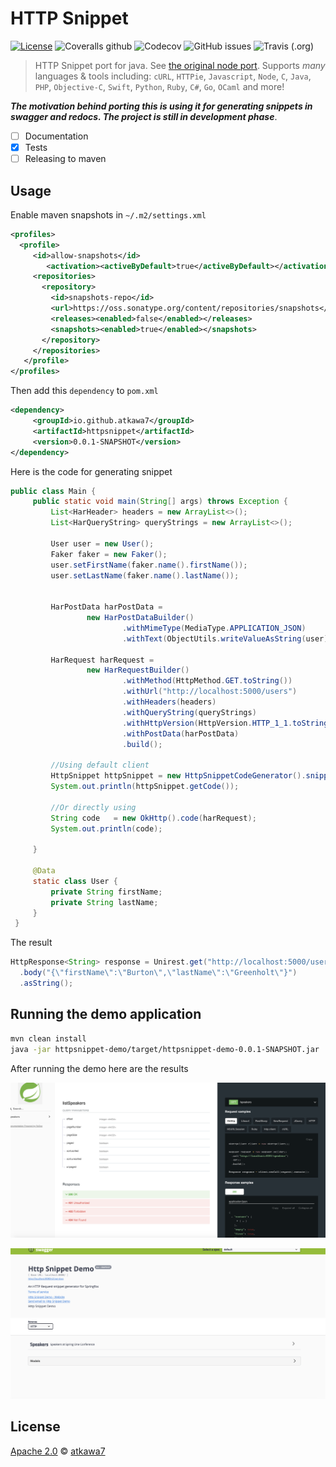 # HTTP Snippet

[![License](https://img.shields.io/badge/License-Apache%202.0-blue.svg)](https://opensource.org/licenses/Apache-2.0)
![Coveralls github](https://img.shields.io/coveralls/github/atkawa7/httpsnippet.svg?label=jacoco)
![Codecov](https://img.shields.io/codecov/c/github/atkawa7/httpsnippet.svg?label=cobertura)
![GitHub issues](https://img.shields.io/github/issues/atkawa7/httpsnippet.svg)
![Travis (.org)](https://img.shields.io/travis/atkawa7/httpsnippet.svg?label=travis)
> HTTP Snippet port for java. See [the original node port](https://github.com/Kong/httpsnippet). Supports *many* languages & tools including: `cURL`, `HTTPie`, `Javascript`, `Node`, `C`, `Java`, `PHP`, `Objective-C`, `Swift`, `Python`, `Ruby`, `C#`, `Go`, `OCaml` and more!


***The motivation behind porting this is using it for generating snippets in swagger and redocs.
The project is still in development phase***. 

- [ ] Documentation
- [x] Tests
- [ ] Releasing to maven

##  Usage
Enable maven snapshots in `~/.m2/settings.xml`
```xml
<profiles>
  <profile>
     <id>allow-snapshots</id>
        <activation><activeByDefault>true</activeByDefault></activation>
     <repositories>
       <repository>
         <id>snapshots-repo</id>
         <url>https://oss.sonatype.org/content/repositories/snapshots</url>
         <releases><enabled>false</enabled></releases>
         <snapshots><enabled>true</enabled></snapshots>
       </repository>
     </repositories>
   </profile>
</profiles>
```
 Then add this `dependency` to  `pom.xml`

```xml
<dependency>
     <groupId>io.github.atkawa7</groupId>
     <artifactId>httpsnippet</artifactId>
     <version>0.0.1-SNAPSHOT</version>
</dependency>
```

Here is the code for generating snippet

```java
public class Main {
     public static void main(String[] args) throws Exception {
         List<HarHeader> headers = new ArrayList<>();
         List<HarQueryString> queryStrings = new ArrayList<>();
 
         User user = new User();
         Faker faker = new Faker();
         user.setFirstName(faker.name().firstName());
         user.setLastName(faker.name().lastName());
 
 
         HarPostData harPostData =
                 new HarPostDataBuilder()
                         .withMimeType(MediaType.APPLICATION_JSON)
                         .withText(ObjectUtils.writeValueAsString(user)).build();
 
         HarRequest harRequest =
                 new HarRequestBuilder()
                         .withMethod(HttpMethod.GET.toString())
                         .withUrl("http://localhost:5000/users")
                         .withHeaders(headers)
                         .withQueryString(queryStrings)
                         .withHttpVersion(HttpVersion.HTTP_1_1.toString())
                         .withPostData(harPostData)
                         .build();
 
         //Using default client
         HttpSnippet httpSnippet = new HttpSnippetCodeGenerator().snippet(harRequest, Language.JAVA);
         System.out.println(httpSnippet.getCode());
 
         //Or directly using
         String code   = new OkHttp().code(harRequest);
         System.out.println(code);
 
     }
 
     @Data
     static class User {
         private String firstName;
         private String lastName;
     }
 }

```

The result 

```java
HttpResponse<String> response = Unirest.get("http://localhost:5000/users")
  .body("{\"firstName\":\"Burton\",\"lastName\":\"Greenholt\"}")
  .asString();
```

## Running the demo application

```sh
mvn clean install
java -jar httpsnippet-demo/target/httpsnippet-demo-0.0.1-SNAPSHOT.jar
```

After running the demo here are the results

![Alt text](images/Redoc.png?raw=true "Redoc")

![Alt text](images/Swagger-UI.png?raw=true "Swagger UI")



## License

[Apache 2.0](LICENSE) &copy; [atkawa7](https://github.com/atkawa7/httpsnippet)

[license-url]: https://github.com/atkawa7/httpsnippet/blob/master/LICENSE
